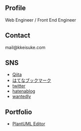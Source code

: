 ## Profile

Web Engineer / Front End Engineer

## Contact

&#x6d;&#x61;&#x69;&#x6c;&#x40;&#x6b;&#x6b;&#x65;&#x69;&#x73;&#x75;&#x6b;&#x65;&#x2e;&#x63;&#x6f;&#x6d;

## SNS

- [Qiita](http://qiita.com/kkeisuke)
- [はてなブックマーク](http://b.hatena.ne.jp/kkeisuke)
- [twitter](https://twitter.com/kkeisuke)
- [hatenablog](http://kkeisuke.hatenablog.com)
- [wantedly](https://www.wantedly.com/users/26957334)

## Portfolio

- [PlantUML Editor](http://plantuml-editor.kkeisuke.com/)

